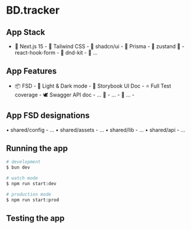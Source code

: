 # BD.tracker

## App Stack

- 🍎 Next.js 15 - 🍊 Tailwind CSS - 🍞 shadcn/ui - 🥯 Prisma - 🐻 zustand 📝 - react-hook-form - 🎲 dnd-kit - 🍕 ...

## App Features

- 📦 FSD - 🍌 Light & Dark mode - 🥕 Storybook UI Doc - ⭐️ Full Test coverage - 🕊️ Swagger API doc - ... 🌴 - ... - 🔫 ... -

## App FSD designations
• shared/config - ...
• shared/assets - ...
• shared/lib - ...
• shared/api - ...


## Running the app

```bash
# development
$ bun dev

# watch mode
$ npm run start:dev

# production mode
$ npm run start:prod
```



## Testing the app